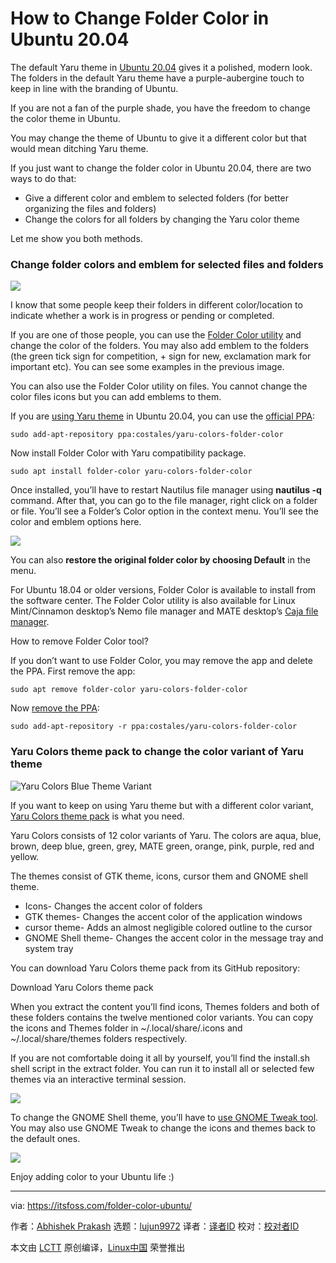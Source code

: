 [#]: collector: (lujun9972)
[#]: translator: (geekpi)
[#]: reviewer: ( )
[#]: publisher: ( )
[#]: url: ( )
[#]: subject: (How to Change Folder Color in Ubuntu 20.04)
[#]: via: (https://itsfoss.com/folder-color-ubuntu/)
[#]: author: (Abhishek Prakash https://itsfoss.com/author/abhishek/)

How to Change Folder Color in Ubuntu 20.04
======

The default Yaru theme in [Ubuntu 20.04][1] gives it a polished, modern look. The folders in the default Yaru theme have a purple-aubergine touch to keep in line with the branding of Ubuntu.

If you are not a fan of the purple shade, you have the freedom to change the color theme in Ubuntu.

You may change the theme of Ubuntu to give it a different color but that would mean ditching Yaru theme.

If you just want to change the folder color in Ubuntu 20.04, there are two ways to do that:

  * Give a different color and emblem to selected folders (for better organizing the files and folders)
  * Change the colors for all folders by changing the Yaru color theme



Let me show you both methods.

### Change folder colors and emblem for selected files and folders

![][2]

I know that some people keep their folders in different color/location to indicate whether a work is in progress or pending or completed.

If you are one of those people, you can use the [Folder Color utility][3] and change the color of the folders. You may also add emblem to the folders (the green tick sign for competition, + sign for new, exclamation mark for important etc). You can see some examples in the previous image.

You can also use the Folder Color utility on files. You cannot change the color files icons but you can add emblems to them.

If you are [using Yaru theme][4] in Ubuntu 20.04, you can use the [official PPA][5]:

```
sudo add-apt-repository ppa:costales/yaru-colors-folder-color
```

Now install Folder Color with Yaru compatibility package.

```
sudo apt install folder-color yaru-colors-folder-color
```

Once installed, you’ll have to restart Nautilus file manager using **nautilus -q** command. After that, you can go to the file manager, right click on a folder or file. You’ll see a Folder’s Color option in the context menu. You’ll see the color and emblem options here.

![][6]

You can also **restore the original folder color by choosing Default** in the menu.

For Ubuntu 18.04 or older versions, Folder Color is available to install from the software center. The Folder Color utility is also available for Linux Mint/Cinnamon desktop’s Nemo file manager and MATE desktop’s [Caja file manager][7].

How to remove Folder Color tool?

If you don’t want to use Folder Color, you may remove the app and delete the PPA. First remove the app:

```
sudo apt remove folder-color yaru-colors-folder-color
```

Now [remove the PPA][8]:

```
sudo add-apt-repository -r ppa:costales/yaru-colors-folder-color
```

### Yaru Colors theme pack to change the color variant of Yaru theme

![Yaru Colors Blue Theme Variant][9]

If you want to keep on using Yaru theme but with a different color variant, [Yaru Colors theme pack][10] is what you need.

Yaru Colors consists of 12 color variants of Yaru. The colors are aqua, blue, brown, deep blue, green, grey, MATE green, orange, pink, purple, red and yellow.

The themes consist of GTK theme, icons, cursor them and GNOME shell theme.

  * Icons- Changes the accent color of folders
  * GTK themes- Changes the accent color of the application windows
  * cursor theme- Adds an almost negligible colored outline to the cursor
  * GNOME Shell theme- Changes the accent color in the message tray and system tray



You can download Yaru Colors theme pack from its GitHub repository:

Download Yaru Colors theme pack

When you extract the content you’ll find icons, Themes folders and both of these folders contains the twelve mentioned color variants. You can copy the icons and Themes folder in ~/.local/share/.icons and ~/.local/share/themes folders respectively.

If you are not comfortable doing it all by yourself, you’ll find the install.sh shell script in the extract folder. You can run it to install all or selected few themes via an interactive terminal session.

![][11]

To change the GNOME Shell theme, you’ll have to [use GNOME Tweak tool][12]. You may also use GNOME Tweak to change the icons and themes back to the default ones.

![][13]

Enjoy adding color to your Ubuntu life :)

--------------------------------------------------------------------------------

via: https://itsfoss.com/folder-color-ubuntu/

作者：[Abhishek Prakash][a]
选题：[lujun9972][b]
译者：[译者ID](https://github.com/译者ID)
校对：[校对者ID](https://github.com/校对者ID)

本文由 [LCTT](https://github.com/LCTT/TranslateProject) 原创编译，[Linux中国](https://linux.cn/) 荣誉推出

[a]: https://itsfoss.com/author/abhishek/
[b]: https://github.com/lujun9972
[1]: https://itsfoss.com/download-ubuntu-20-04/
[2]: https://i2.wp.com/itsfoss.com/wp-content/uploads/2020/06/folder-colors-yaru-ubuntu.png?ssl=1
[3]: https://foldercolor.tuxfamily.org/
[4]: https://itsfoss.com/ubuntu-community-theme/
[5]: https://launchpad.net/folder-color
[6]: https://i0.wp.com/itsfoss.com/wp-content/uploads/2020/06/change-folder-color-ubuntu.png?ssl=1
[7]: https://github.com/mate-desktop/caja
[8]: https://itsfoss.com/how-to-remove-or-delete-ppas-quick-tip/
[9]: https://i1.wp.com/itsfoss.com/wp-content/uploads/2020/06/yaru-colors-blue-theme-variant.jpg?ssl=1
[10]: https://github.com/Jannomag/Yaru-Colors
[11]: https://i0.wp.com/itsfoss.com/wp-content/uploads/2020/06/yaru-colors-theme-install.png?resize=800%2C513&ssl=1
[12]: https://itsfoss.com/gnome-tweak-tool/
[13]: https://i1.wp.com/itsfoss.com/wp-content/uploads/2020/06/restore-yaru-gnome-tweak.png?resize=800%2C557&ssl=1
